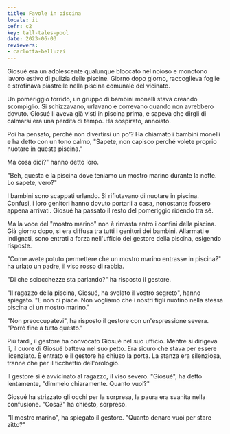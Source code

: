 ```yaml
---
title: Favole in piscina
locale: it
cefr: c2
key: tall-tales-pool
date: 2023-06-03
reviewers:
- carlotta-belluzzi
---
```


Giosué era un adolescente qualunque bloccato nel noioso e monotono lavoro estivo di pulizia delle piscine. Giorno dopo giorno, raccoglieva foglie e strofinava piastrelle nella piscina comunale del vicinato.

Un pomeriggio torrido, un gruppo di bambini monelli stava creando scompiglio. Si schizzavano, urlavano e correvano quando non avrebbero dovuto. Giosué li aveva già visti in piscina prima, e sapeva che dirgli di calmarsi era una perdita di tempo. Ha sospirato, annoiato.

Poi ha pensato, perché non divertirsi un po'? Ha chiamato i bambini monelli e ha detto con un tono calmo, "Sapete, non capisco perché volete proprio nuotare in questa piscina."

Ma cosa dici?" hanno detto loro.

"Beh, questa è la piscina dove teniamo un mostro marino durante la notte. Lo sapete, vero?"

I bambini sono scappati urlando. Si rifiutavano di nuotare in piscina. Confusi, i loro genitori hanno dovuto portarli a casa, nonostante fossero appena arrivati. Giosué ha passato il resto del pomeriggio ridendo tra sé.

Ma la voce del "mostro marino" non è rimasta entro i confini della piscina. Già giorno dopo, si era diffusa tra tutti i genitori dei bambini. Allarmati e indignati, sono entrati a forza nell'ufficio del gestore della piscina, esigendo risposte.

"Come avete potuto permettere che un mostro marino entrasse in piscina?" ha urlato un padre, il viso rosso di rabbia.

"Di che sciocchezze sta parlando?" ha risposto il gestore.

"Il ragazzo della piscina, Giosué, ha svelato il vostro segreto", hanno spiegato. "E non ci piace. Non vogliamo che i nostri figli nuotino nella stessa piscina di un mostro marino."

"Non preoccupatevi", ha risposto il gestore con un'espressione severa. "Porrò fine a tutto questo."

Più tardi, il gestore ha convocato Giosué nel suo ufficio. Mentre si dirigeva lì, il cuore di Giosué batteva nel suo petto. Era sicuro che stava per essere licenziato. È entrato e il gestore ha chiuso la porta. La stanza era silenziosa, tranne che per il ticchettio dell'orologio.

Il gestore si è avvicinato al ragazzo, il viso severo. "Giosué", ha detto lentamente, "dimmelo chiaramente. Quanto vuoi?"

Giosué ha strizzato gli occhi per la sorpresa, la paura era svanita nella confusione. "Cosa?" ha chiesto, sorpreso.

"Il mostro marino", ha spiegato il gestore. "Quanto denaro vuoi per stare zitto?"